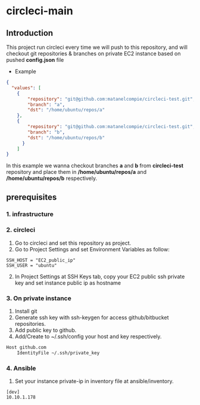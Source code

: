 # circleci-main

## Introduction
This project run circleci every time we will push to this repository, and will checkout git repositories & branches on private EC2 instance based on pushed **config.json** file
- Example
```json
{
  "values": [
    {
        "repository": "git@github.com:matanelcompie/circleci-test.git",
        "branch": "a",
        "dst": "/home/ubuntu/repos/a"
    },
    {
        "repository": "git@github.com:matanelcompie/circleci-test.git",
        "branch": "b",
        "dst": "/home/ubuntu/repos/b"
      }
    ]
}
```
 In this example we wanna checkout branches **a** and **b** from **circleci-test** repository and place them in **/home/ubuntu/repos/a** and **/home/ubuntu/repos/b** respectively.

## prerequisites

### 1. infrastructure

### 2. circleci
1. Go to circleci and set this repository as project.
2. Go to Project Settings and set Environment Variables as follow:
```
SSH_HOST = "EC2_public_ip"
SSH_USER = "ubuntu"
```
2. In Project Settings at SSH Keys tab, copy your EC2 public ssh private key and set instance public ip as hostname

### 3. On private instance
1. Install git
2. Generate ssh key with ssh-keygen for access github/bitbucket repositories.
3. Add public key to github.
4. Add/Create to ~/.ssh/config your host and key respectively.
```bash
Host github.com
    IdentityFile ~/.ssh/private_key
```

### 4. Ansible
1. Set your instance private-ip in inventory file at ansible/inventory.
```
[dev]
10.10.1.178
```




